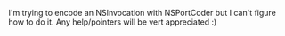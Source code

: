 
I'm trying to encode an NSInvocation with NSPortCoder but I can't figure how to do it. Any help/pointers will be vert appreciated :)
